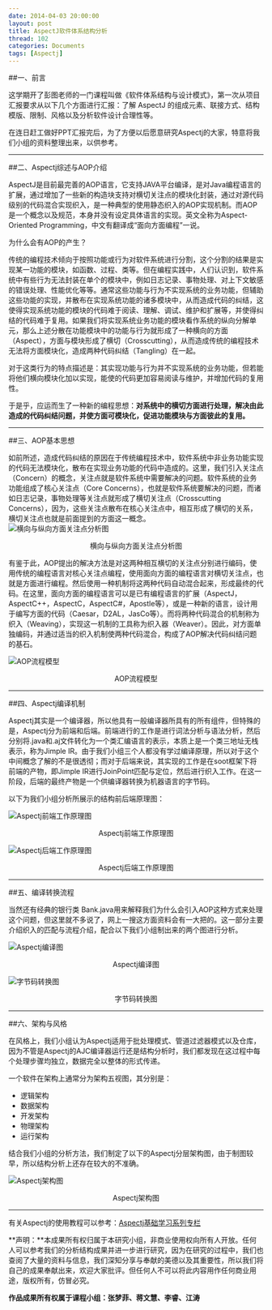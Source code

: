 ```yaml
---
date: 2014-04-03 20:00:00
layout: post
title: AspectJ软件体系结构分析
thread: 102
categories: Documents
tags: [Aspectj]
---
```


##一、前言

这学期开了彭图老师的一门课程叫做《软件体系结构与设计模式》，第一次从项目汇报要求从以下几个方面进行汇报：了解 AspectJ 的组成元素、联接方式、结构模版、限制、风格以及分析软件设计合理性等。

在连日赶工做好PPT汇报完后，为了方便以后愿意研究Aspectj的大家，特意将我们小组的资料整理出来，以供参考。

----

##二、Aspectj综述与AOP介绍

AspectJ是目前最完善的AOP语言，它支持JAVA平台编译，是对Java编程语言的扩展，通过增加了一些新的构造块支持对横切关注点的模块化封装，通过对源代码级别的代码混合实现织入，是一种典型的使用静态织入的AOP实现机制。而AOP 是一个概念以及规范，本身并没有设定具体语言的实现。英文全称为Aspect-Oriented Programming，中文有翻译成“面向方面编程”一说。

为什么会有AOP的产生？

传统的编程技术倾向于按照功能或行为对软件系统进行分割，这个分割的结果是实现某一功能的模块，如函数、过程、类等。但在编程实践中，人们认识到，软件系统中有些行为无法封装在单个的模块中，例如日志记录、事物处理、对上下文敏感的错误处理、性能优化等等。通常这些功能与行为不实现系统的业务功能，但辅助这些功能的实现，并散布在实现系统功能的诸多模块中，从而造成代码的纠结，这使得实现系统功能的模块的代码难于阅读、理解、调试、维护和扩展等，并使得纠结的代码难于复用。如果我们将实现系统业务功能的模块看作系统的纵向分解单元，那么上述分散在功能模块中的功能与行为就形成了一种横向的方面（Aspect），方面与模块形成了横切（Crosscutting），从而造成传统的编程技术无法将方面模块化，造成两种代码纠结（Tangling）在一起。

对于这类行为的特点描述是：其实现功能与行为并不实现系统的业务功能，但若能将他们横向模块化加以实现，能使的代码更加容易阅读与维护，并增加代码的复用性。

于是乎，应运而生了一种新的编程思想：**对系统中的横切方面进行处理，解决由此造成的代码纠结问题，并使方面可模块化，促进功能模块与方面彼此的复用。**

----

##三、AOP基本思想

如前所述，造成代码纠结的原因在于传统编程技术中，软件系统中非业务功能实现的代码无法模块化，散布在实现业务功能的代码中造成的。这里，我们引入关注点（Concern）的概念，关注点就是软件系统中需要解决的问题。软件系统的业务功能组成了核心关注点（Core Concerns），也就是软件系统要解决的问题，而诸如日志记录，事物处理等关注点就形成了横切关注点（Crosscutting Concerns），因为，这些关注点散布在核心关注点中，相互形成了横切的关系，横切关注点也就是前面提到的方面这一概念。
　　
![](/assets/2014-04-03-AspectjStructure1.png "横向与纵向方面关注点分析图")
<center>横向与纵向方面关注点分析图</center>

有鉴于此，AOP提出的解决方法是对这两种相互横切的关注点分别进行编码，使用传统的编程语言对核心关注点编程，使用面向方面的编程语言对横切关注点，也就是方面进行编程。然后使用一种机制将这两种代码自动混合起来，形成最终的代码。在这里，面向方面的编程语言可以是已有编程语言的扩展（AspectJ，AspectC++，AspectC，AspectC#，Apostle等），或是一种新的语言，设计用于编写方面的代码（Caesar，D2AL，JasCo等）。而将两种代码混合的机制称为织入（Weaving），实现这一机制的工具称为织入器（Weaver）。因此，对方面单独编码，并通过适当的织入机制使两种代码混合，构成了AOP解决代码纠结问题的基石。

![](/assets/2014-04-03-AspectjStructure2.png "AOP流程模型")
<center>AOP流程模型</center>

----

##四、Aspectj编译机制

Aspectj其实是一个编译器，所以他具有一般编译器所具有的所有组件，但特殊的是，Aspectj分为前端和后端。前端进行的工作是进行词法分析与语法分析，然后分别将.java和.aj文件转化为一个类汇编语言的表示，本质上是一个类三地址无栈表示，称为Jimple IR。由于我们小组三个人都没有学过编译原理，所以对于这个中间概念了解的不是很透彻；而对于后端来说，其实现的工作是在soot框架下将前端的产物，即Jimple IR进行JoinPoint匹配与定位，然后进行织入工作。在这一阶段，后端的最终产物是一个供编译器转换为机器语言的字节码。

以下为我们小组分析所展示的结构前后端原理图：

![](/assets/2014-04-03-AspectjStructure3.png "Aspectj前端工作原理图")
<center>Aspectj前端工作原理图</center>

![](/assets/2014-04-03-AspectjStructure4.png "Aspectj后端工作原理图")
<center>Aspectj后端工作原理图</center>

----

##五、编译转换流程

当然还有经典的银行类 Bank.java用来解释我们为什么会引入AOP这种方式来处理这个问题，但这里就不多说了，网上一搜这方面资料会有一大把的。这一部分主要介绍织入的匹配与流程介绍，配合以下我们小组制出来的两个图进行分析。

![](/assets/2014-04-03-AspectjStructure5.png "Aspectj编译图")
<center>Aspectj编译图</center>

![](/assets/2014-04-03-AspectjStructure6.png "字节码转换图")
<center>字节码转换图</center>

----

##六、架构与风格

在风格上，我们小组认为Aspectj适用于批处理模式、管道过滤器模式以及仓库，因为不管是Aspectj的AJC编译器运行还是结构分析时，我们都发现在这过程中每个处理步骤均独立，数据完全以整体的形式传递。

一个软件在架构上通常分为架构五视图，其分别是：

* 逻辑架构
* 数据架构
* 开发架构
* 物理架构
* 运行架构

结合我们小组的分析方法，我们制定了以下的Aspectj分层架构图，由于制图较早，所以结构分析上还存在较大的不准确。

![](/assets/2014-04-03-AspectjStructure7.png "Aspectj架构图")
<center>Aspectj架构图</center>

----

有关Aspectj的使用教程可以参考：[Aspectj基础学习系列专栏](http://hijiangtao.github.io/2014/03/26/AspectjSeries/)

**声明：**本成果所有权归属于本研究小组，非商业使用权向所有人开放。任何人可以参考我们的分析结构成果并进一步进行研究，因为在研究的过程中，我们也查阅了大量的资料与信息，我们深知分享与奉献的美德以及其重要性，所以我们将自己的成果奉献出来，欢迎大家批评。但任何人不可以将此内容用作任何商业用途，版权所有，仿冒必究。

**作品成果所有权属于课程小组：张梦菲、蒋文慧、李睿、江涛**